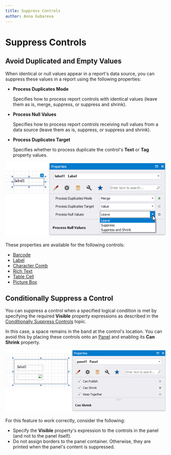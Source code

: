```yaml
---
title: Suppress Controls
author: Anna Gubareva
---
```

# Suppress Controls

## Avoid Duplicated and Empty Values

When identical or null values appear in a report's data source, you can suppress these values in a report using the following properties:

* **Process Duplicates Mode**
	
	Specifies how to process report controls with identical values (leave them as is, merge, suppress, or suppress and shrink).

* **Process Null Values**
	
	Specifies how to process report controls receiving null values from a data source (leave them as is, suppress, or suppress and shrink).

* **Process Duplicates Target**
	
	Specifies whether to process duplicate the control's **Text** or **Tag** property values.

![](../../../../images/eurd-win-proccess-duplicates-properties.png)

These properties are available for the following controls:

* [Barcode](../use-report-elements/use-bar-codes.md)
* [Label](../use-report-elements/use-basic-report-controls/label.md)
* [Character Comb](../use-report-elements/use-basic-report-controls/character-comb.md)
* [Rich Text](../use-report-elements/use-basic-report-controls/rich-text.md)
* [Table Cell](../use-report-elements/use-tables.md)
* [Picture Box](../use-report-elements/use-basic-report-controls/picture-box.md)

## Conditionally Suppress a Control

You can suppress a control when a specified logical condition is met by specifying the required **Visible** property expressions as described in the [Conditionally Suppress Controls](../shape-report-data/specify-conditions-for-report-elements/conditionally-supress-controls.md) topic.

In this case, a space remains in the band at the control's location. You can avoid this by placing these controls onto an [Panel](../use-report-elements/use-basic-report-controls/panel.md) and enabling its **Can Shrink** property.

![](../../../../images/eurd-win-panel-can-shrink-property.png)

For this feature to work correctly, consider the following:

* Specify the **Visible** property's expression to the controls in the panel (and not to the panel itself).
* Do not assign borders to the panel container. Otherwise, they are printed when the panel's content is suppressed.